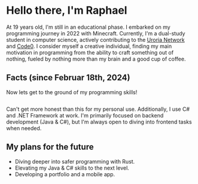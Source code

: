 # Hello there, I'm Raphael 

At 19 years old, I'm still in an educational phase. I embarked on my programming journey in 2022 with Minecraft. Currently, I'm a dual-study student in computer science, actively contributing to the [Uroria Network](https://github.com/Uroria) and [Code0](https://github.com/code0-tech). I consider myself a creative individual, finding my main motivation in programming from the ability to craft something out of nothing, fueled by nothing more than my brain and a good cup of coffee.

## Facts (since Februar 18th, 2024)
Now lets get to the ground of my programming skills!

<picture> 
  <source
    srcset="https://github-readme-stats.vercel.app/api/wakatime?username=raphaelgoetz&theme=dark&hide_title=true&hide_border=true"
    media="(prefers-color-scheme: dark)"
    />
  <img />
</picture>

Can't get more honest than this for my personal use. Additionally, I use C# and .NET Framework at work. I'm primarily focused on backend development (Java & C#), but I'm always open to diving into frontend tasks when needed.

## My plans for the future
- Diving deeper into safer programming with Rust.
- Elevating my Java & C# skills to the next level.
- Developing a portfolio and a mobile app.
